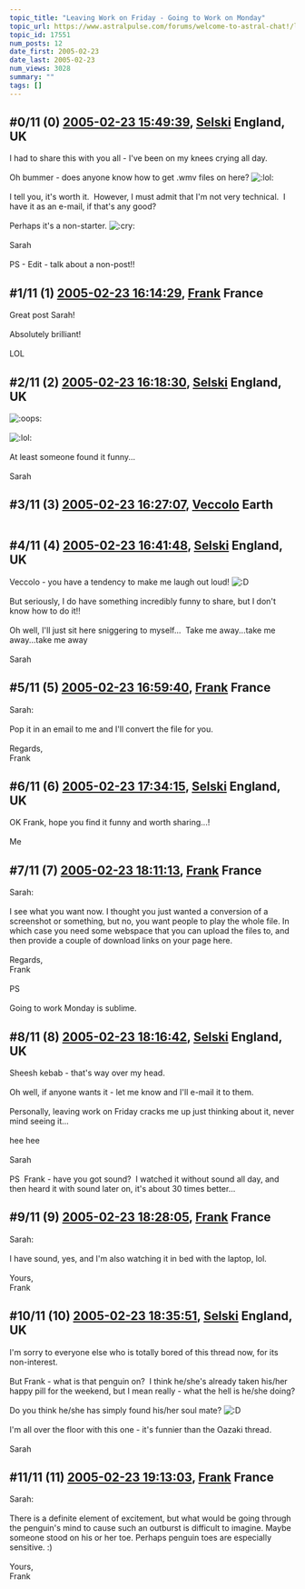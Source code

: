 ```yaml
---
topic_title: "Leaving Work on Friday - Going to Work on Monday"
topic_url: https://www.astralpulse.com/forums/welcome-to-astral-chat!/leaving-work-on-friday-going-to-work-on-monday
topic_id: 17551
num_posts: 12
date_first: 2005-02-23
date_last: 2005-02-23
num_views: 3028
summary: ""
tags: []
---
```


## \#0/11 (0) [2005-02-23 15:49:39](https://www.astralpulse.com/forums/index.php?msg=151827), [Selski](https://www.astralpulse.com/forums/profile/?u=6012) England, UK ##
<section>
I had to share this with you all - I've been on my knees crying all day.
<br>
<br>
Oh bummer - does anyone know how to get .wmv files on here?
<img alt=":lol:" class="smiley" src="https://www.astralpulse.com/forums/Smileys/fugue/cheesy.png" title="Cheesy"/>
<br>
<br>
I tell you, it's worth it.  However, I must admit that I'm not very technical.  I have it as an e-mail, if that's any good?
<br>
<br>
Perhaps it's a non-starter.
<img alt=":cry:" class="smiley" src="https://www.astralpulse.com/forums/Smileys/fugue/cry.png" title="Cry"/>
<br>
<br>
Sarah
<br>
<br>
PS - Edit - talk about a non-post!!
</section>

## \#1/11 (1) [2005-02-23 16:14:29](https://www.astralpulse.com/forums/index.php?msg=151833), [Frank](https://www.astralpulse.com/forums/profile/?u=359) France ##
<section>
Great post Sarah!
<br>
<br>
Absolutely brilliant!
<br>
<br>
LOL
</section>

## \#2/11 (2) [2005-02-23 16:18:30](https://www.astralpulse.com/forums/index.php?msg=151834), [Selski](https://www.astralpulse.com/forums/profile/?u=6012) England, UK ##
<section>
<img alt=":oops:" class="smiley" src="https://www.astralpulse.com/forums/Smileys/fugue/embarrassed.png" title="embarassed"/>
<br>
<br>
<img alt=":lol:" class="smiley" src="https://www.astralpulse.com/forums/Smileys/fugue/cheesy.png" title="Cheesy"/>
<br>
<br>
At least someone found it funny...
<br>
<br>
Sarah
</section>

## \#3/11 (3) [2005-02-23 16:27:07](https://www.astralpulse.com/forums/index.php?msg=151837), [Veccolo](https://www.astralpulse.com/forums/profile/?u=2533) Earth ##
<section>
<img alt="" class="bbc_img" loading="lazy" src="http://members.aol.com/browrob549/emo/common037.gif"/>
</section>

## \#4/11 (4) [2005-02-23 16:41:48](https://www.astralpulse.com/forums/index.php?msg=151842), [Selski](https://www.astralpulse.com/forums/profile/?u=6012) England, UK ##
<section>
Veccolo - you have a tendency to make me laugh out loud!
<img alt=":D" class="smiley" src="https://www.astralpulse.com/forums/Smileys/fugue/cheesy.png" title="Cheesy"/>
<br>
<br>
But seriously, I do have something incredibly funny to share, but I don't know how to do it!!
<br>
<br>
Oh well, I'll just sit here sniggering to myself...
<img alt="" class="bbc_img" loading="lazy" src="http://www.click-smilies.de/sammlung0304/grinser/grinning-smiley-021.gif"/>
Take me away...take me away...take me away
<br>
<br>
Sarah
</section>

## \#5/11 (5) [2005-02-23 16:59:40](https://www.astralpulse.com/forums/index.php?msg=151846), [Frank](https://www.astralpulse.com/forums/profile/?u=359) France ##
<section>
Sarah:
<br>
<br>
Pop it in an email to me and I'll convert the file for you.
<br>
<br>
Regards,
<br>
Frank
</section>

## \#6/11 (6) [2005-02-23 17:34:15](https://www.astralpulse.com/forums/index.php?msg=151863), [Selski](https://www.astralpulse.com/forums/profile/?u=6012) England, UK ##
<section>
OK Frank, hope you find it funny and worth sharing...!
<br>
<br>
Me
</section>

## \#7/11 (7) [2005-02-23 18:11:13](https://www.astralpulse.com/forums/index.php?msg=151871), [Frank](https://www.astralpulse.com/forums/profile/?u=359) France ##
<section>
Sarah:
<br>
<br>
I see what you want now. I thought you just wanted a conversion of a screenshot or something, but no, you want people to play the whole file. In which case you need some webspace that you can upload the files to, and then provide a couple of download links on your page here.
<br>
<br>
Regards,
<br>
Frank
<br>
<br>
PS
<br>
<br>
Going to work Monday is sublime.
</section>

## \#8/11 (8) [2005-02-23 18:16:42](https://www.astralpulse.com/forums/index.php?msg=151875), [Selski](https://www.astralpulse.com/forums/profile/?u=6012) England, UK ##
<section>
Sheesh kebab - that's way over my head.
<br>
<br>
Oh well, if anyone wants it - let me know and I'll e-mail it to them.
<br>
<br>
Personally, leaving work on Friday cracks me up just thinking about it, never mind seeing it...
<br>
<br>
hee hee
<br>
<br>
Sarah
<br>
<br>
PS  Frank - have you got sound?  I watched it without sound all day, and then heard it with sound later on, it's about 30 times better...
</section>

## \#9/11 (9) [2005-02-23 18:28:05](https://www.astralpulse.com/forums/index.php?msg=151881), [Frank](https://www.astralpulse.com/forums/profile/?u=359) France ##
<section>
Sarah:
<br>
<br>
I have sound, yes, and I'm also watching it in bed with the laptop, lol.
<br>
<br>
Yours,
<br>
Frank
</section>

## \#10/11 (10) [2005-02-23 18:35:51](https://www.astralpulse.com/forums/index.php?msg=151884), [Selski](https://www.astralpulse.com/forums/profile/?u=6012) England, UK ##
<section>
I'm sorry to everyone else who is totally bored of this thread now, for its non-interest.
<br>
<br>
But Frank - what is that penguin on?  I think he/she's already taken his/her happy pill for the weekend, but I mean really - what the hell is he/she doing?
<br>
<br>
Do you think he/she has simply found his/her soul mate?
<img alt=":D" class="smiley" src="https://www.astralpulse.com/forums/Smileys/fugue/cheesy.png" title="Cheesy"/>
<br>
<br>
I'm all over the floor with this one - it's funnier than the Oazaki thread.
<br>
<br>
Sarah
</section>

## \#11/11 (11) [2005-02-23 19:13:03](https://www.astralpulse.com/forums/index.php?msg=151898), [Frank](https://www.astralpulse.com/forums/profile/?u=359) France ##
<section>
Sarah:
<br>
<br>
There is a definite element of excitement, but what would be going through the penguin's mind to cause such an outburst is difficult to imagine. Maybe someone stood on his or her toe. Perhaps penguin toes are especially sensitive. :)
<br>
<br>
Yours,
<br>
Frank
</section>